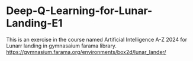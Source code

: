 # Deep-Q-Learning-for-Lunar-Landing-E1
This is an exercise in the course named Artificial Intelligence A-Z 2024 for Lunarr landing in gymnasaium farama library.
https://gymnasium.farama.org/environments/box2d/lunar_lander/

